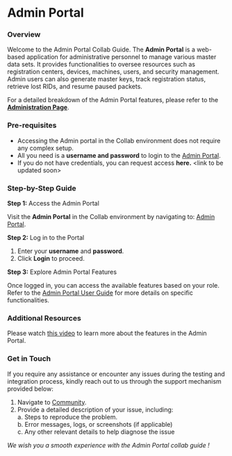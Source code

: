 # Admin Portal

### Overview <a href="#overview" id="overview"></a>

Welcome to the Admin Portal Collab Guide. The **Admin Portal** is a web-based application for administrative personnel to manage various master data sets. It provides functionalities to oversee resources such as registration centers, devices, machines, users, and security management. Admin users can also generate master keys, track registration status, retrieve lost RIDs, and resume paused packets.

For a detailed breakdown of the Admin Portal features, please refer to the [**Administration Page**](https://docs.mosip.io/1.2.0/modules/administration/admin-portal-user-guide).

### Pre-requisites <a href="#pre-requisites" id="pre-requisites"></a>

* Accessing the Admin portal in the Collab environment does not require any complex setup.
* All you need is a **username and password** to login to the [Admin Portal](https://iam.collab.mosip.net/auth/realms/mosip/protocol/openid-connect/auth?client_id=mosip-admin-client\&redirect_uri=https://api-internal.collab.mosip.net/v1/admin/login-redirect/aHR0cHM6Ly9hZG1pbi5jb2xsYWIubW9zaXAubmV0Lw==\&state=022130ef-ff8f-4ef0-b6da-dc473b82f5b4\&response_type=code\&scope=email).
* If you do not have credentials, you can request access **here.** \<link to be updated soon>

### Step-by-Step Guide <a href="#step-by-step-guide" id="step-by-step-guide"></a>

**Step 1:** Access the Admin Portal

Visit the **Admin Portal** in the Collab environment by navigating to: [Admin Portal](https://mosip.atlassian.net/wiki/spaces/PROD/pages/1571815440/Admin+portal+-+Collab+Guide).

**Step 2:** Log in to the Portal

1. Enter your **username** and **password**.
2. Click **Login** to proceed.

**Step 3:** Explore Admin Portal Features

Once logged in, you can access the available features based on your role. Refer to the [Admin Portal User Guide](https://docs.mosip.io/1.2.0/modules/administration/admin-portal-user-guide) for more details on specific functionalities.

### Additional Resources <a href="#additional-resources" id="additional-resources"></a>

Please watch [this video](https://docs.mosip.io/1.2.0/modules/administration/admin-portal-user-guide#session-1) to learn more about the features in the Admin Portal.

### Get in Touch <a href="#get-in-touch" id="get-in-touch"></a>

If you require any assistance or encounter any issues during the testing and integration process, kindly reach out to us through the support mechanism provided below:

1. Navigate to [Community](https://community.mosip.io/).
2. Provide a detailed description of your issue, including:\
   a. Steps to reproduce the problem.\
   b. Error messages, logs, or screenshots (if applicable)\
   c. Any other relevant details to help diagnose the issue

_We wish you a smooth experience with the Admin Portal collab guide !_
